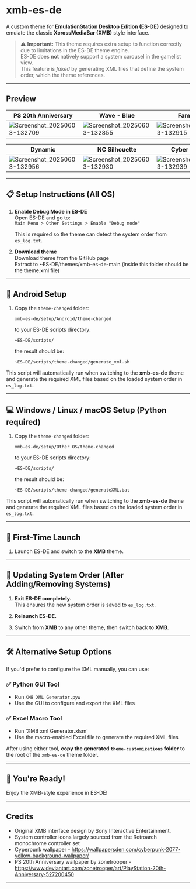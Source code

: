 # xmb-es-de

A custom theme for **EmulationStation Desktop Edition (ES-DE)** designed to emulate the classic **XcrossMediaBar (XMB)** style interface.

> ⚠️ **Important:** This theme requires extra setup to function correctly due to limitations in the ES-DE theme engine.  
> ES-DE does **not** natively support a system carousel in the gamelist view.  
> This feature is *faked* by generating XML files that define the system order, which the theme references.

---

## Preview
| PS 20th Anniversary | Wave - Blue | Famicom |
|----|----|----|
|![Screenshot_20250603-132709](https://github.com/user-attachments/assets/05d9dbf7-ff24-49c0-aa40-7dc89ee7ae4f)|![Screenshot_20250603-132855](https://github.com/user-attachments/assets/7a6a488d-baa7-4afc-a5a6-3059525d6a46)|![Screenshot_20250603-132915](https://github.com/user-attachments/assets/ee01703b-305e-4ae0-aea8-716687d541a1)|

| Dynamic | NC Silhouette | Cyber Pshcyo |
|----|----|----|
|![Screenshot_20250603-132956](https://github.com/user-attachments/assets/30cbc794-aa44-405e-9b3b-bf2340c96012)|![Screenshot_20250603-132930](https://github.com/user-attachments/assets/7f7f4915-79a9-4c12-a3f7-7b3bfaeb0f00)|![Screenshot_20250603-132939](https://github.com/user-attachments/assets/a2fa5389-ae4a-4815-9541-fc9e3f8578af)|

---

## 📋 Setup Instructions (All OS)

1. **Enable Debug Mode in ES-DE**  
   Open ES-DE and go to:  
   `Main Menu > Other Settings > Enable "Debug mode"`

   This is required so the theme can detect the system order from `es_log.txt`.

2. **Download theme**  
   Download theme from the GitHub page  
   Extract to ~ES-DE/themes/xmb-es-de-main (inside this folder should be the theme.xml file)
---

## 🤖 Android Setup

1. Copy the ```theme-changed``` folder:

   ```
   xmb-es-de/setup/Android/theme-changed
   ```

   to your ES-DE scripts directory:

   ```
   ~ES-DE/scripts/
   ```
   
   the result should be:

   ```
   ~ES-DE/scripts/theme-changed/generate_xml.sh
   ```

This script will automatically run when switching to the **xmb-es-de** theme and generate the required XML files based on the loaded system order in `es_log.txt`.

---

## 💻 Windows / Linux / macOS Setup (Python required)

1. Copy the ```theme-changed``` folder:

   ```
   xmb-es-de/setup/Other OS/theme-changed
   ```

   to your ES-DE scripts directory:

   ```
   ~ES-DE/scripts/
   ```

   the result should be:

   ```
   ~ES-DE/scripts/theme-changed/generateXML.bat
   ```

This script will automatically run when switching to the **xmb-es-de** theme and generate the required XML files based on the loaded system order in `es_log.txt`.

---

## 🚀 First-Time Launch

1. Launch ES-DE and switch to the **XMB** theme.

---

## 🔁 Updating System Order (After Adding/Removing Systems)

1. **Exit ES-DE completely.**  
   This ensures the new system order is saved to `es_log.txt`.

2. **Relaunch ES-DE.**

3. Switch from **XMB** to any other theme, then switch back to **XMB**.

---

## 🛠️ Alternative Setup Options

If you'd prefer to configure the XML manually, you can use:

### ✅ Python GUI Tool

- Run `XMB XML Generator.pyw`  
- Use the GUI to configure and export the XML files

### ✅ Excel Macro Tool

- Run 'XMB xml Generator.xlsm'
- Use the macro-enabled Excel file to generate the required XML files

After using either tool, **copy the generated `theme-customizations` folder** to the root of the `xmb-es-de` theme folder.

---

## 🎉 You're Ready!

Enjoy the XMB-style experience in ES-DE!

---

## Credits

- Original XMB interface design by Sony Interactive Entertainment.
- System controller icons largely sourced from the Retroarch monochrome controller set 
- Cyperpunk wallpaper - https://wallpapersden.com/cyberpunk-2077-yellow-background-wallpaper/
- PS 20th Anniversary wallpaper by zonetrooper - https://www.deviantart.com/zonetrooper/art/PlayStation-20th-Anniversary-527200450
---

